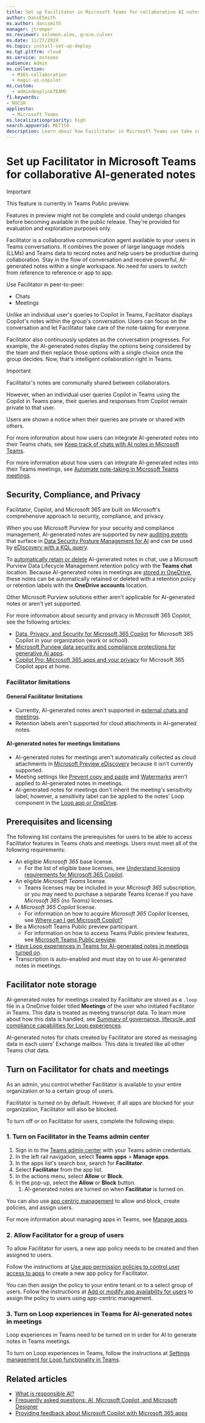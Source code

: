 ```yaml
---
title: Set up Facilitator in Microsoft Teams for collaborative AI notes
author: DaniESmith
ms.author: danismith
manager: jtremper
ms.reviewer: solomon.alex, grace.culver
ms.date: 11/27/2024
ms.topic: install-set-up-deploy
ms.tgt.pltfrm: cloud
ms.service: msteams
audience: Admin
ms.collection: 
  - M365-collaboration
  - magic-ai-copilot
ms.custom:
  - admindeeplinkTEAMS
f1.keywords:
- NOCSH
appliesto: 
  - Microsoft Teams
ms.localizationpriority: high
search.appverid: MET150
description: Learn about how Facilitator in Microsoft Teams can take collaborative AI-generated notes powered by Copilot.
---
```


# Set up Facilitator in Microsoft Teams for collaborative AI-generated notes

> [!IMPORTANT]
> This feature is currently in Teams Public preview.
>
> Features in preview might not be complete and could undergo changes before becoming available in the public release. They're provided for evaluation and exploration purposes only.

Facilitator is a collaborative communication agent available to your users in Teams conversations. It combines the power of large language models (LLMs) and Teams data to record notes and help users be productive during collaboration. Stay in the flow of conversation and receive powerful, AI-generated notes within a single workspace. No need for users to switch from reference to reference or app to app.

Use Facilitator in peer-to-peer:

- Chats
- Meetings

Unlike an individual user's queries to Copilot in Teams, Facilitator displays Copilot's notes within the group's conversation. Users can focus on the conversation and let Facilitator take care of the note-taking for everyone.

Facilitator also continuously updates as the conversation progresses. For example, the AI-generated notes display the options being considered by the team and then replace those options with a single choice once the group decides. Now, that's intelligent collaboration right in Teams.

> [!IMPORTANT]
> Facilitator's notes are communally shared between collaborators.
>
> However, when an individual user queries Copilot in Teams using the Copilot in Teams pane, their queries and responses from Copilot remain private to that user.
>
> Users are shown a notice when their queries are private or shared with others.

For more information about how users can integrate AI-generated notes into their Teams chats, see [Keep track of chats with AI notes in Microsoft Teams](https://support.microsoft.com/office/keep-track-of-chats-with-AI-notes-in-Microsoft-Teams-0b7efbd0-fd3e-48e7-9a4b-4ea22cdc12c0).

For more information about how users can integrate AI-generated notes into their Teams meetings, see [Automate note-taking in Microsoft Teams meetings](https://support.microsoft.com/office/automate-notetaking-in-Microsoft-Teams-meetings-37657f91-39b5-40eb-9421-45141e3ce9f6).

## Security, Compliance, and Privacy

Facilitator, Copilot, and Microsoft 365 are built on Microsoft's comprehensive approach to security, compliance, and privacy.

When you use Microsoft Purview for your security and compliance management, AI-generated notes are supported by new [auditing events](/purview/audit-log-activities#microsoft-teams-activities) that surface in [Data Security Posture Management for AI](/purview/ai-microsoft-purview#data-security-posture-management-for-ai-provides-insights-policies-and-controls-for-ai-apps) and can be used by [eDiscovery with a KQL query](/purview/edisc-keyword-query-language).

To [automatically retain or delete](/purview/retention) AI-generated notes in chat, use a Microsoft Purview Data Lifecycle Management retention policy with the **Teams chat** location. Because AI-generated notes in meetings are [stored in OneDrive](#facilitator-note-storage), these notes can be automatically retained or deleted  with a retention policy or retention labels with the **OneDrive accounts** location.

Other Microsoft Purview solutions either aren't applicable for AI-generated notes or aren't yet supported.

For more information about security and privacy in Microsoft 365 Copilot, see the following articles:

- [Data, Privacy, and Security for Microsoft 365 Copilot](/copilot/microsoft-365/microsoft-365-copilot-privacy) for Microsoft 365 Copilot in your organization (work or school).
- [Microsoft Purview data security and compliance protections for generative AI apps](/purview/ai-microsoft-purview).
- [Copilot Pro: Microsoft 365 apps and your privacy](https://support.microsoft.com/office/copilot-pro-microsoft-365-apps-and-your-privacy-6f0d8d80-f4bb-4c9f-989e-64a4adfd62e5) for Microsoft 365 Copilot apps at home.

### Facilitator limitations

#### General Facilitator limitations

- Currently, AI-generated notes aren't supported in [external chats and meetings](trusted-organizations-external-meetings-chat.md).
- Retention labels aren't supported for cloud attachments in AI-generated notes.

#### AI-generated notes for meetings limitations

- AI-generated notes for meetings aren't automatically collected as cloud attachments in [Microsoft Preview eDiscovery](/purview/ediscovery-cloud-attachments) because it isn't currently supported.
- Meeting settings like [Prevent copy and paste](manage-chat-sensitive-meetings.md#prevent-copying-or-forwarding-chat-captions-and-transcripts) and [Watermarks](watermark-meeting-content-video.md) aren't applied to AI-generated notes in meetings.
- AI-generated notes for meetings don't inherit the meeting's sensitivity label; however, a sensitivity label can be applied to the notes' Loop component in the [Loop app or OneDrive](/purview/sensitivity-labels-loop).

## Prerequisites and licensing

The following list contains the prerequisites for users to be able to access Facilitator features in Teams chats and meetings. Users must meet all of the following requirements:

- An eligible *Microsoft 365* base license.
  - For the list of eligible base licenses, see [Understand licensing requirements for Microsoft 365 Copilot](/copilot/microsoft-365/microsoft-365-copilot-licensing).
- An eligible *Microsoft Teams* license.
  - Teams licenses may be included in your *Microsoft 365* subscription, or you may need to purchase a separate Teams license if you have *Microsoft 365 (no Teams)* licenses.
- A *Microsoft 365 Copilot* license.
  - For information on how to acquire *Microsoft 365 Copilot* licenses, see [Where can I get Microsoft Copilot?](https://support.microsoft.com/topic/where-can-i-get-microsoft-copilot-40a622db-6d25-4266-b008-4bbcb55cf52f)
- Be a Microsoft Teams Public preview participant.
  - For information on how to access Teams Public preview features, see [Microsoft Teams Public preview](/microsoftteams/public-preview-doc-updates).
- [Have Loop experiences in Teams for AI-generated notes in meetings turned on](#3-turn-on-loop-experiences-in-teams-for-ai-generated-notes-in-meetings).
- Transcription is auto-enabled and must stay on to use AI-generated notes in meetings.

## Facilitator note storage

AI-generated notes for meetings created by Facilitator are stored as a `.loop` file in a OneDrive folder titled **Meetings** of the user who initiated Facilitator in Teams. This data is treated as meeting transcript data. To learn more about how this data is handled, see [Summary of governance, lifecycle, and compliance capabilities for Loop experiences](/microsoft-365/loop/loop-compliance-summary).

AI-generated notes for chats created by Facilitator are stored as messaging data in each users' Exchange mailbox. This data is treated like all other Teams chat data.

## Turn on Facilitator for chats and meetings

As an admin, you control whether Facilitator is available to your entire organization or to a certain group of users.

Facilitator is turned on by default. However, if all apps are blocked for your organization, Facilitator will also be blocked.

To turn off or on Facilitator for users, complete the following steps:

### 1. Turn on Facilitator in the Teams admin center

1. Sign in to the [Teams admin center](https://admin.teams.microsoft.com/dashboard) with your Teams admin credentials.
1. In the left rail navigation, select **Teams apps** > **Manage apps**.
1. In the apps list's search box, search for **Facilitator**.
1. Select **Facilitator** from the app list.
1. In the actions menu, select **Allow** or **Block**.
1. In the pop-up, select the **Allow** or **Block** button.
    1. AI-generated notes are turned on when **Facilitator** is turned on.

You can also use [app centric management](/microsoftteams/app-centric-management) to allow and block, create policies, and assign users.

For more information about managing apps in Teams, see [Manage apps](manage-apps.md).

### 2. Allow Facilitator for a group of users

To allow Facilitator for users, a new app policy needs to be created and then assigned to users.

Follow the instructions at [Use app permission policies to control user access to apps](teams-app-permission-policies.md) to create a new app policy for Facilitator.

You can then assign the policy to your entire tenant or to a select group of users. Follow the instructions at [Add or modify app availability for users](/microsoftteams/app-centric-management#add-or-modify-app-availability-for-users) to assign the policy to users using app-centric management.

### 3. Turn on Loop experiences in Teams for AI-generated notes in meetings

Loop experiences in Teams need to be turned on in order for AI to generate notes in Teams meetings.

To turn on Loop experiences in Teams, follow the instructions at [Settings management for Loop functionality in Teams](/microsoft-365/loop/loop-components-configuration#settings-management-for-loop-functionality-in-teams).

## Related articles

- [What is responsible AI?](https://support.microsoft.com/topic/what-is-responsible-ai-33fc14be-15ea-4c2c-903b-aa493f5b8d92)
- [Frequently asked questions: AI, Microsoft Copilot, and Microsoft Designer](https://support.microsoft.com/topic/frequently-asked-questions-ai-microsoft-copilot-and-microsoft-designer-987b275d-f6f2-4d5d-94c5-e927cffae705)
- [Providing feedback about Microsoft Copilot with Microsoft 365 apps](https://support.microsoft.com/topic/providing-feedback-about-microsoft-copilot-with-microsoft-365-apps-c481c26a-e01a-4be3-bdd0-aee0b0b2a423?ocid=CopilotLab_SMC_Privacy_Feedback)
